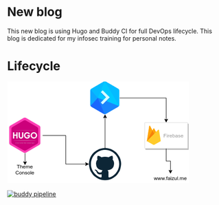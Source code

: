 # New blog

This new blog is using Hugo and Buddy CI for full DevOps lifecycle. This blog is dedicated for my infosec training for personal notes.

# Lifecycle

![lifecycle](static/images/lifecycle.png)

[![buddy pipeline](https://app.buddy.works/fyezool/faizul/pipelines/pipeline/270673/badge.svg?token=0e473734fd246ddb45ec7a408c61632ee4c955e80e6e35ac67037d5bb8fe77bf "buddy pipeline")](https://app.buddy.works/fyezool/faizul/pipelines/pipeline/270673)